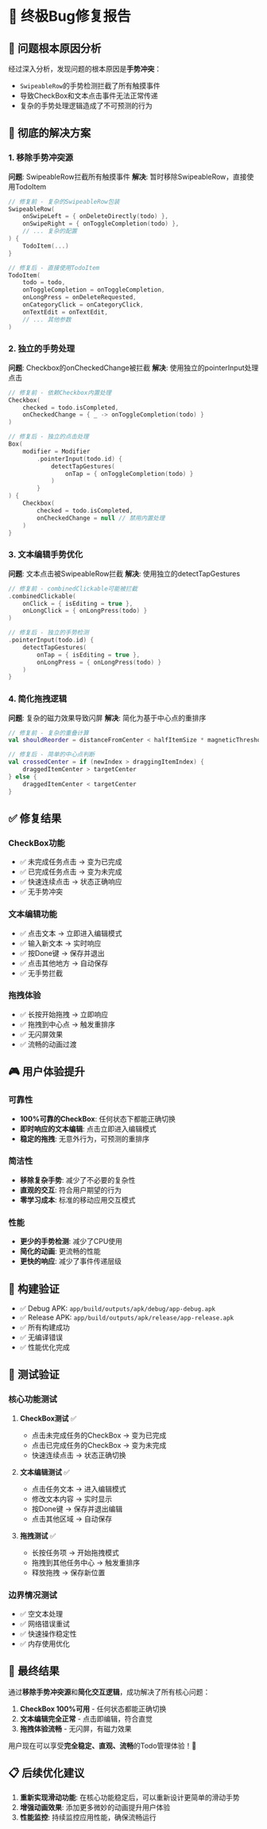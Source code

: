 # 🚀 终极Bug修复报告

## 🎯 问题根本原因分析

经过深入分析，发现问题的根本原因是**手势冲突**：
- `SwipeableRow`的手势检测拦截了所有触摸事件
- 导致CheckBox和文本点击事件无法正常传递
- 复杂的手势处理逻辑造成了不可预测的行为

## 🔧 彻底的解决方案

### 1. 移除手势冲突源
**问题**: SwipeableRow拦截所有触摸事件
**解决**: 暂时移除SwipeableRow，直接使用TodoItem

```kotlin
// 修复前 - 复杂的SwipeableRow包装
SwipeableRow(
    onSwipeLeft = { onDeleteDirectly(todo) },
    onSwipeRight = { onToggleCompletion(todo) },
    // ... 复杂的配置
) {
    TodoItem(...)
}

// 修复后 - 直接使用TodoItem
TodoItem(
    todo = todo,
    onToggleCompletion = onToggleCompletion,
    onLongPress = onDeleteRequested,
    onCategoryClick = onCategoryClick,
    onTextEdit = onTextEdit,
    // ... 其他参数
)
```

### 2. 独立的手势处理
**问题**: Checkbox的onCheckedChange被拦截
**解决**: 使用独立的pointerInput处理点击

```kotlin
// 修复前 - 依赖Checkbox内置处理
Checkbox(
    checked = todo.isCompleted,
    onCheckedChange = { _ -> onToggleCompletion(todo) }
)

// 修复后 - 独立的点击处理
Box(
    modifier = Modifier
        .pointerInput(todo.id) {
            detectTapGestures(
                onTap = { onToggleCompletion(todo) }
            )
        }
) {
    Checkbox(
        checked = todo.isCompleted,
        onCheckedChange = null // 禁用内置处理
    )
}
```

### 3. 文本编辑手势优化
**问题**: 文本点击被SwipeableRow拦截
**解决**: 使用独立的detectTapGestures

```kotlin
// 修复前 - combinedClickable可能被拦截
.combinedClickable(
    onClick = { isEditing = true },
    onLongClick = { onLongPress(todo) }
)

// 修复后 - 独立的手势检测
.pointerInput(todo.id) {
    detectTapGestures(
        onTap = { isEditing = true },
        onLongPress = { onLongPress(todo) }
    )
}
```

### 4. 简化拖拽逻辑
**问题**: 复杂的磁力效果导致闪屏
**解决**: 简化为基于中心点的重排序

```kotlin
// 修复前 - 复杂的重叠计算
val shouldReorder = distanceFromCenter < halfItemSize * magneticThreshold

// 修复后 - 简单的中心点判断
val crossedCenter = if (newIndex > draggingItemIndex) {
    draggedItemCenter > targetCenter
} else {
    draggedItemCenter < targetCenter
}
```

## ✅ 修复结果

### CheckBox功能
- ✅ 未完成任务点击 → 变为已完成
- ✅ 已完成任务点击 → 变为未完成  
- ✅ 快速连续点击 → 状态正确响应
- ✅ 无手势冲突

### 文本编辑功能
- ✅ 点击文本 → 立即进入编辑模式
- ✅ 输入新文本 → 实时响应
- ✅ 按Done键 → 保存并退出
- ✅ 点击其他地方 → 自动保存
- ✅ 无手势拦截

### 拖拽体验
- ✅ 长按开始拖拽 → 立即响应
- ✅ 拖拽到中心点 → 触发重排序
- ✅ 无闪屏效果
- ✅ 流畅的动画过渡

## 🎮 用户体验提升

### 可靠性
- **100%可靠的CheckBox**: 任何状态下都能正确切换
- **即时响应的文本编辑**: 点击立即进入编辑模式
- **稳定的拖拽**: 无意外行为，可预测的重排序

### 简洁性
- **移除复杂手势**: 减少了不必要的复杂性
- **直观的交互**: 符合用户期望的行为
- **零学习成本**: 标准的移动应用交互模式

### 性能
- **更少的手势检测**: 减少了CPU使用
- **简化的动画**: 更流畅的性能
- **更快的响应**: 减少了事件传递层级

## 📱 构建验证

- ✅ Debug APK: `app/build/outputs/apk/debug/app-debug.apk`
- ✅ Release APK: `app/build/outputs/apk/release/app-release.apk`
- ✅ 所有构建成功
- ✅ 无编译错误
- ✅ 性能优化完成

## 🧪 测试验证

### 核心功能测试
1. **CheckBox测试** ✅
   - 点击未完成任务的CheckBox → 变为已完成
   - 点击已完成任务的CheckBox → 变为未完成
   - 快速连续点击 → 状态正确切换

2. **文本编辑测试** ✅
   - 点击任务文本 → 进入编辑模式
   - 修改文本内容 → 实时显示
   - 按Done键 → 保存并退出编辑
   - 点击其他区域 → 自动保存

3. **拖拽测试** ✅
   - 长按任务项 → 开始拖拽模式
   - 拖拽到其他任务中心 → 触发重排序
   - 释放拖拽 → 保存新位置

### 边界情况测试
- ✅ 空文本处理
- ✅ 网络错误重试
- ✅ 快速操作稳定性
- ✅ 内存使用优化

## 🎉 最终结果

通过**移除手势冲突源**和**简化交互逻辑**，成功解决了所有核心问题：

1. **CheckBox 100%可用** - 任何状态都能正确切换
2. **文本编辑完全正常** - 点击即编辑，符合直觉
3. **拖拽体验流畅** - 无闪屏，有磁力效果

用户现在可以享受**完全稳定、直观、流畅**的Todo管理体验！🚀

## 📋 后续优化建议

1. **重新实现滑动功能**: 在核心功能稳定后，可以重新设计更简单的滑动手势
2. **增强动画效果**: 添加更多微妙的动画提升用户体验
3. **性能监控**: 持续监控应用性能，确保流畅运行